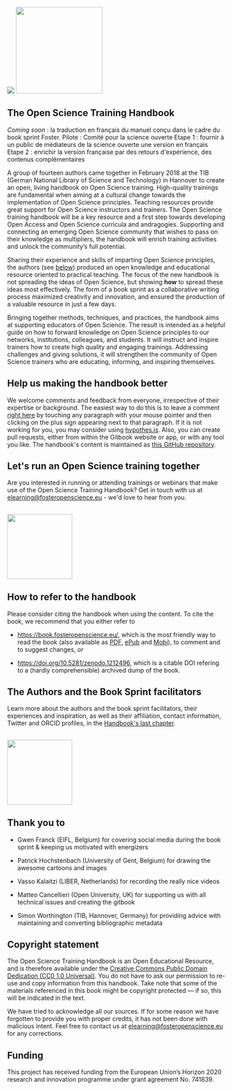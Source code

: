 ![](/Images/Icons/balloon_thought.png) <img src="/Images/Icons/planning_design.png" width="200" height="200" />
## The Open Science Training Handbook

*Coming soon* : la traduction en français du manuel conçu dans le cadre du book sprint Foster. 
Pilote : Comité pour la science ouverte
Etape 1 : fournir à un public de médiateurs de la science ouverte une version en français
Etape 2 : enrichir la version française par des retours d'expérience, des contenus complémentaires


A group of fourteen authors came together in February 2018 at the TIB \(German National Library of Science and Technology\) in Hannover to create an open, living handbook on Open Science training. High-quality trainings are fundamental when aiming at a cultural change towards the implementation of Open Science principles. Teaching resources provide great support for Open Science instructors and trainers. The Open Science training handbook will be a key resource and a first step towards developing Open Access and Open Science curricula and andragogies. Supporting and connecting an emerging Open Science community that wishes to pass on their knowledge as multipliers, the handbook will enrich training activities and unlock the community’s full potential.

Sharing their experience and skills of imparting Open Science principles, the authors \(see [below](#the-authors-and-the-book-sprint-facilitators)\) produced an open knowledge and educational resource oriented to practical teaching. The focus of the new handbook is not spreading the ideas of Open Science, but showing **how** to spread these ideas most effectively. The form of a book sprint as a collaborative writing process maximized creativity and innovation, and ensured the production of a valuable resource in just a few days.

Bringing together methods, techniques, and practices, the handbook aims at supporting educators of Open Science. The result is intended as a helpful guide on how to forward knowledge on Open Science principles to our networks, institutions, colleagues, and students. It will instruct and inspire trainers how to create high quality and engaging trainings. Addressing challenges and giving solutions, it will strengthen the community of Open Science trainers who are educating, informing, and inspiring themselves.

## Help us making the handbook better

We welcome comments and feedback from everyone, irrespective of their expertise or background. The easiest way to do this is to leave a comment [right here](https://book.fosteropenscience.eu/) by touching any paragraph with your mouse pointer and then clicking on the plus sign appearing next to that paragraph. If it is not working for you, you may consider using [hypothes.is](https://via.hypothes.is/https://open-science-training-handbook.gitbook.io/book). Also, you can create pull requests, either from within the Gitbook website or app, or with any tool you like. The handbook's content is maintained as [this GitHub repository](https://github.com/Open-Science-Training-Handbook).

## Let's run an Open Science training together

Are you interested in running or attending trainings or webinars that make use of the Open Science Training Handbook? Get in touch with us at [elearning@fosteropenscience.eu](mailto:elearning@fosteropenscience.eu) - we'd love to hear from you.

## <img src="/Images/Icons/research_group.png" width="150" height="150" />

## How to refer to the handbook

Please consider citing the handbook when using the content. To cite the book, we recommend that you either refer to 

* https://book.fosteropenscience.eu/, which is the most friendly way to read the book (also available as [PDF](https://legacy.gitbook.com/download/pdf/book/open-science-training-handbook/book), [ePub](https://legacy.gitbook.com/download/epub/book/open-science-training-handbook/book) and [Mobi](https://legacy.gitbook.com/download/mobi/book/open-science-training-handbook/book)), to comment and to suggest changes, _or_ 

* https://doi.org/10.5281/zenodo.1212496, which is a citable DOI refering to a (hardly comprehensible) archived dump of the book.

## The Authors and the Book Sprint facilitators

Learn more about the authors and the book sprint facilitators, their experiences and inspiration, as well as their affiliation, contact information, Twitter and ORCID profiles, in the [Handbook's last chapter](./08AboutTheAuthorsAndFacilitators).

## <img src="/Images/Icons/heart.png" width="150" height="150" />

## Thank you to

* Gwen Franck \(EIFL, Belgium\) for covering social media during the book sprint & keeping us motivated with energizers

* Patrick Hochstenbach \(University of Gent, Belgium\) for drawing the awesome cartoons and images

* Vasso Kalaitzi \(LIBER, Netherlands\) for recording the really nice videos

* Matteo Cancellieri \(Open University, UK\) for supporting us with all technical issues and creating the gitbook

* Simon Worthington \(TIB, Hannover, Germany\) for providing advice with maintaining and converting bibliographic metadata 

## Copyright statement 

The Open Science Training Handbook is an Open Educational Resource, and is therefore available under the [Creative Commons Public Domain Dedication \(CC0 1.0 Universal\)](https://creativecommons.org/publicdomain/zero/1.0/). You do not have to ask our permission to re-use and copy information from this handbook. Take note that some of the materials referenced in this book might be copyright protected — if so, this will be indicated in the text. 

We have tried to acknowledge all our sources. If for some reason we have forgotten to provide you with proper credits, it has not been done with malicious intent. Feel free to contact us at [elearning@fosteropenscience.eu](mailto:elearning@fosteropenscience.eu) for any corrections.

## Funding

This project has received funding from the European Union’s Horizon 2020 research and innovation programme under grant agreement No. 741839.
